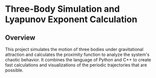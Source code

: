 # Three-Body Simulation and Lyapunov Exponent Calculation

## Overview
This project simulates the motion of three bodies under gravitational attraction and calculates the proximity function to analyze the system's chaotic behavior. It combines the language of Python and C++ to create fast calculations and visualizations of the periodic trajectories that are possible.
